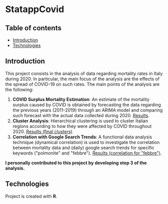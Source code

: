 # StatappCovid

## Table of contents
* [Introduction](#introduction "Goto introduction")
* [Technologies](#technologies "Goto technologies")

## Introduction
This project consists in the analysis of data regarding mortality rates in Italy during 2020. In particular, the main focus of the analysis are the effects of the spread of COVID-19 on such rates. The main points of the analysis are the following:
1. **COVID Surplus Mortality Estimation**: An estimate of the mortality surplus caused by COVID is obtained by forecasting the data regarding the previous years (2011-2019) through an ARIMA model and comparing such forecast with the actual data collected during 2020. [Results](https://fabiocomazzi.wixsite.com/mortalityprovince). 
2. **Cluster Analysis**: Hierarchical clustering is used to cluster Italian regions according to how they were affected by COVID throughout 2020. [Results (final clusters)](https://github.com/SnoopKilla/StatappCovid/blob/main/Output/Plot/Semester%20-%20Clusters.pdf)
3. **Correlation with Google Search Trends**: A functional data analysis technique (dynamical correlation) is used to investigate the correlation between mortality data and (daily) google search trends for specific keywords ("polmonite" and "febbre"). [Results (correlation for "febbre")](https://github.com/SnoopKilla/StatappCovid/blob/main/Output/Plot/Correlation%20-%20Febbre.pdf).

**I personally contributed to this project by developing step 3 of the analysis.**

## Technologies
Project is created with **R**.
